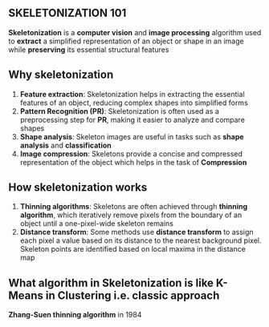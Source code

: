 ## SKELETONIZATION 101

**Skeletonization** is a **computer vision** and **image processing** algorithm used to **extract** a simplified representation of an object or shape in an image while **preserving** its essential structural features

## Why skeletonization

1. **Feature extraction**: Skeletonization helps in extracting the essential features of an object, reducing complex shapes into simplified forms
2. **Pattern Recognition (PR)**: Skeletonization is often used as a preprocessing step for **PR**, making it easier to analyze and compare shapes
3. **Shape analysis**: Skeleton images are useful in tasks such as **shape analysis** and **classification**
4. **Image compression**: Skeletons provide a concise and compressed representation of the object which helps in the task of **Compression**

## How skeletonization works

1. **Thinning algorithms**: Skeletons are often achieved through **thinning algorithm**, which iteratively remove pixels from the boundary of an object until a one-pixel-wide skeleton remains
2. **Distance transform**: Some methods use **distance transform** to assign each pixel a value based on its distance to the nearest background pixel. Skeleton points are identified based on local maxima in the distance map

## What algorithm in Skeletonization is like K-Means in Clustering i.e. classic approach

**Zhang-Suen thinning algorithm** in 1984